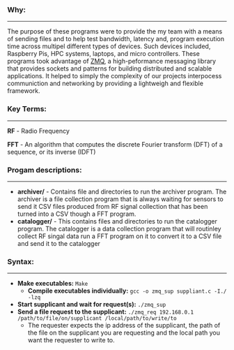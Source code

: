 ### Why:
---
The purpose of these programs were to provide the my team with a means of 
sending files and to help test bandwidth, latency and, program execution time
across multipel different types of devices. Such devices included, Raspberry Pis,
HPC systems, laptops, and micro controllers. These programs took advantage of [ZMQ](https://zeromq.org/),
a high-peformance messaging library that provides sockets and patterns for building
distributed and scalable applications. It helped to simply the complexity of our projects
interpocess communiction and networking by providing a lightweigh and flexible framework.

### Key Terms:
---
**RF** - Radio Frequency

**FFT** - An algorithm that computes the discrete Fourier transform (DFT) of a sequence, or its inverse (IDFT)

### Progam descriptions:
---
+ **archiver/** - Contains file and directories to run the archiver program. The archiver is a file collection program that is always waiting for sensors to send it CSV files produced from RF signal collection that has been turned into a CSV though a FFT program. 
+ **catalogger/** - This contains files and directories to run the catalogger program. The catalogger is a data collection program that will routinley collect RF singal data run a FFT program on it to convert it to a CSV file and send it to the catalogger

### Syntax:
---
+ **Make executables:** ``` Make ```
    + **Compile executables individually:** ``` gcc -o zmq_sup suppliant.c -I./ -lzq ```
+ **Start supplicant and wait for request(s):** ``` ./zmq_sup ```
+ **Send a file request to the supplicant:** ```./zmq_req 192.168.0.1 /path/to/file/on/supplicant /local/path/to/write/to```
   + The requester expects the ip address of the supplicant, the path of the file on the supplicant you are requesting
     and the local path you want the requester to write to.
